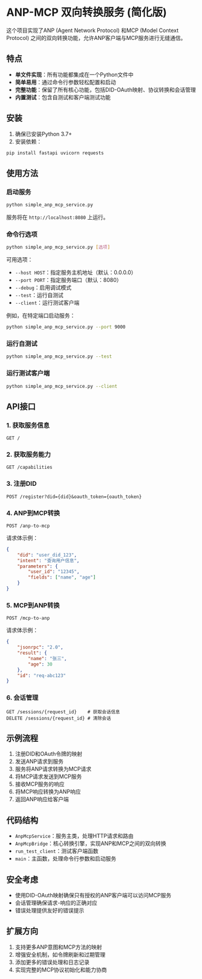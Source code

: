# ANP-MCP 双向转换服务 (简化版)

这个项目实现了ANP (Agent Network Protocol) 和MCP (Model Context Protocol) 之间的双向转换功能，允许ANP客户端与MCP服务进行无缝通信。

## 特点

- **单文件实现**：所有功能都集成在一个Python文件中
- **简单易用**：通过命令行参数轻松配置和启动
- **完整功能**：保留了所有核心功能，包括DID-OAuth映射、协议转换和会话管理
- **内置测试**：包含自测试和客户端测试功能

## 安装

1. 确保已安装Python 3.7+
2. 安装依赖：

```bash
pip install fastapi uvicorn requests
```

## 使用方法

### 启动服务

```bash
python simple_anp_mcp_service.py
```

服务将在 `http://localhost:8080` 上运行。

### 命令行选项

```bash
python simple_anp_mcp_service.py [选项]
```

可用选项：
- `--host HOST`：指定服务主机地址（默认：0.0.0.0）
- `--port PORT`：指定服务端口（默认：8080）
- `--debug`：启用调试模式
- `--test`：运行自测试
- `--client`：运行测试客户端

例如，在特定端口启动服务：
```bash
python simple_anp_mcp_service.py --port 9000
```

### 运行自测试

```bash
python simple_anp_mcp_service.py --test
```

### 运行测试客户端

```bash
python simple_anp_mcp_service.py --client
```

## API接口

### 1. 获取服务信息

```
GET /
```

### 2. 获取服务能力

```
GET /capabilities
```

### 3. 注册DID

```
POST /register?did={did}&oauth_token={oauth_token}
```

### 4. ANP到MCP转换

```
POST /anp-to-mcp
```

请求体示例：
```json
{
    "did": "user_did_123",
    "intent": "查询用户信息",
    "parameters": {
        "user_id": "12345",
        "fields": ["name", "age"]
    }
}
```

### 5. MCP到ANP转换

```
POST /mcp-to-anp
```

请求体示例：
```json
{
    "jsonrpc": "2.0",
    "result": {
        "name": "张三",
        "age": 30
    },
    "id": "req-abc123"
}
```

### 6. 会话管理

```
GET /sessions/{request_id}    # 获取会话信息
DELETE /sessions/{request_id} # 清除会话
```

## 示例流程

1. 注册DID和OAuth令牌的映射
2. 发送ANP请求到服务
3. 服务将ANP请求转换为MCP请求
4. 将MCP请求发送到MCP服务
5. 接收MCP服务的响应
6. 将MCP响应转换为ANP响应
7. 返回ANP响应给客户端

## 代码结构

- `AnpMcpService`：服务主类，处理HTTP请求和路由
- `AnpMcpBridge`：核心转换引擎，实现ANP和MCP之间的双向转换
- `run_test_client`：测试客户端函数
- `main`：主函数，处理命令行参数和启动服务

## 安全考虑

- 使用DID-OAuth映射确保只有授权的ANP客户端可以访问MCP服务
- 会话管理确保请求-响应的正确对应
- 错误处理提供友好的错误提示

## 扩展方向

1. 支持更多ANP意图和MCP方法的映射
2. 增强安全机制，如令牌刷新和过期管理
3. 添加更多的错误处理和日志记录
4. 实现完整的MCP协议初始化和能力协商 